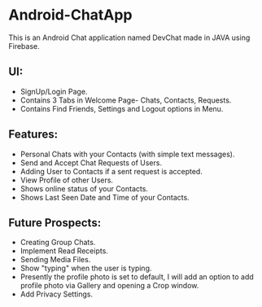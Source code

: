 # Android-ChatApp
This is an Android Chat application named DevChat made in JAVA using Firebase.
## UI: 
 - SignUp/Login Page.
 - Contains 3 Tabs in Welcome Page- Chats, Contacts, Requests.
 - Contains Find Friends, Settings and Logout options in Menu.
## Features: 
 - Personal Chats with your Contacts (with simple text messages).
 - Send and Accept Chat Requests of Users.
 - Adding User to Contacts if a sent request is accepted.
 - View Profile of other Users. 
 - Shows online status of your Contacts.
 - Shows Last Seen Date and Time of your Contacts.
 ## Future Prospects: 
 - Creating Group Chats.
 - Implement Read Receipts.
 - Sending Media Files.
 - Show "typing" when the user is typing.
 - Presently the profile photo is set to default, I will add an option to add profile photo via Gallery and opening a Crop window.
 - Add Privacy Settings.
